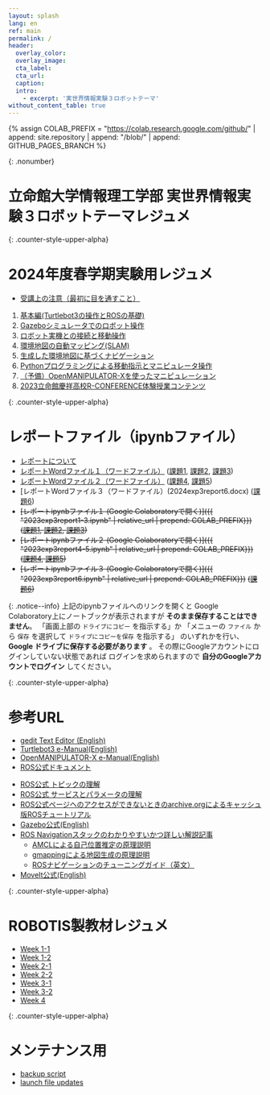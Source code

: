 ```yaml
---
layout: splash
lang: en
ref: main
permalink: /
header:
  overlay_color:
  overlay_image:
  cta_label:
  cta_url:
  caption:
  intro:
    - excerpt: '実世界情報実験３ロボットテーマ'
without_content_table: true
---
```

<!-- {% assign GITHUB_PAGES_BRANCH = "master" %} -->
{% assign COLAB_PREFIX = "https://colab.research.google.com/github/"
   | append: site.repository | append: "/blob/"
   | append: GITHUB_PAGES_BRANCH %}

{: .nonumber}
# 立命館大学情報理工学部 実世界情報実験３ロボットテーマレジュメ

{: .counter-style-upper-alpha}
# 2024年度春学期実験用レジュメ
- [受講上の注意（最初に目を通すこと）](/docs/remarks)

1. [基本編(Turtlebot3の操作とROSの基礎)](/docs/basic)
1. [Gazeboシミュレータでのロボット操作](/docs/gazebo)
1. [ロボット実機との接続と移動操作](/docs/turtlebot3)
1. [環境地図の自動マッピング(SLAM)](/docs/slam)
1. [生成した環境地図に基づくナビゲーション](/docs/navigation)
1. [Pythonプログラミングによる移動指示とマニピュレータ操作](/docs/patrol)
1. [（予備）OpenMANIPULATOR-Xを使ったマニピュレーション](/docs/manipulation)
1. [2023立命館慶祥高校R-CONFERENCE体験授業コンテンツ](/docs/keisho2023)

{: .counter-style-upper-alpha}
# レポートファイル（ipynbファイル）
- [レポートについて](/docs/report)
- [レポートWordファイル１（ワードファイル）](2024exp3report1-3.docx)
  ([課題1](/docs/basic), [課題2](/docs/gazebo), [課題3](/docs/turtlebot3))
- [レポートWordファイル２（ワードファイル）](2024exp3report4-5.docx)
  ([課題4](/docs/slam), [課題5](/docs/navigation))
- [レポートWordファイル３（ワードファイル）(2024exp3report6.docx)
  ([課題6](/docs/patrol))
- ~~[レポートipynbファイル１ (Google Colaboratoryで開く)]({{ "2023exp3report1-3.ipynb" | relative_url | prepend: COLAB_PREFIX}})~~
  ~~([課題1](/docs/basic), [課題2](/docs/gazebo), [課題3](/docs/turtlebot3))~~
- ~~[レポートipynbファイル２ (Google Colaboratoryで開く)]({{ "2023exp3report4-5.ipynb" | relative_url | prepend: COLAB_PREFIX}})~~
  ~~([課題4](/docs/slam), [課題5](/docs/navigation))~~
- ~~[レポートipynbファイル３ (Google Colaboratoryで開く)]({{ "2023exp3report6.ipynb" | relative_url | prepend: COLAB_PREFIX}})~~
  ~~([課題6](/docs/patrol))~~

{: .notice--info}
上記のipynbファイルへのリンクを開くと
Google Colaboratory上にノートブックが表示されますが
**そのまま保存することはできません**。
「画面上部の `ドライブにコピー` を指示する」か
「メニューの `ファイル` から `保存` を選択して
`ドライブにコピーを保存` を指示する」
のいずれかを行い、 **Google ドライブに保存する必要があります** 。
その際にGoogleアカウントにログインしていない状態であれば
ログインを求められますので **自分のGoogleアカウントでログイン** してください。

{: .counter-style-upper-alpha}
# 参考URL
- [gedit Text Editor (English)](https://help.gnome.org/users/gedit/stable/)
- [Turtlebot3 e-Manual(English)](https://emanual.robotis.com/docs/en/platform/turtlebot3/overview/)
- [OpenMANIPULATOR-X e-Manual(English)](https://emanual.robotis.com/docs/en/platform/openmanipulator_x/overview/)
- [ROS公式ドキュメント](http://wiki.ros.org/ja/ROS) 
<!-- （[ミラー１](https://ghostarchive.org/ros/wiki.ros.org/ja.html)）（[ミラー２](http://mirror.umd.edu/roswiki/ja.html)）-->
- [ROS公式 トピックの理解](http://wiki.ros.org/ja/ROS/Tutorials/UnderstandingTopics)
- [ROS公式 サービスとパラメータの理解](http://wiki.ros.org/ja/ROS/Tutorials/UnderstandingServicesParams)
- [ROS公式ページヘのアクセスができないときのarchive.orgによるキャッシュ版ROSチュートリアル](http://web.archive.org/web/20200920235105/https://wiki.ros.org/ja/ROS/Tutorials)
- [Gazebo公式(English)](http://gazebosim.org/)
- [ROS Navigationスタックのわかりやすいかつ詳しい解説記事](https://qiita.com/MoriKen/items/0b75ab291ab0d95c37c2)
  - [AMCLによる自己位置推定の原理説明](https://qiita.com/MoriKen/items/dfb6eb168649873589f0)
  - [gmappingによる地図生成の原理説明](https://qiita.com/MoriKen/items/0f2550a2adbdcd3da04e)
  - [ROSナビゲーションのチューニングガイド（英文）](https://kaiyuzheng.me/documents/navguide.pdf)
- [MoveIt公式(English)](http://docs.ros.org/melodic/api/moveit_tutorials/html/doc/getting_started/getting_started.html)

{: .counter-style-upper-alpha}
# ROBOTIS製教材レジュメ

- [Week 1-1](/docs/week1-1)
- [Week 1-2](/docs/week1-2)
- [Week 2-1](/docs/week2-1)
- [Week 2-2](/docs/week2-2)
- [Week 3-1](/docs/week3-1)
- [Week 3-2](/docs/week3-2)
- [Week 4](/docs/week4)

{: .counter-style-upper-alpha}
# メンテナンス用
- [backup script](backup.sh)
- [launch file updates](launch.tar.gz)


